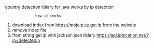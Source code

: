 country detection liblary for java works by ip detection 

                  how it works 
1) download index from https://mojeip.cz get ip from the website
2) remove index file
3) from string get ip with jackson json liblary https://api.iplocation.net/?ip=detectedip

